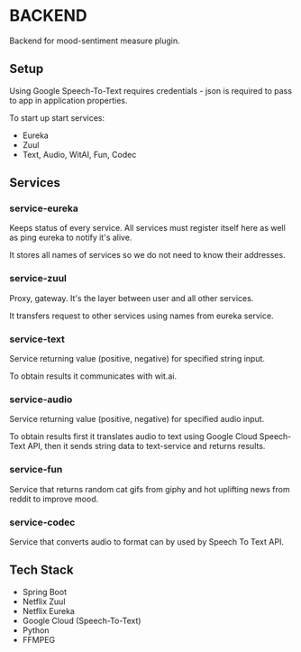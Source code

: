 # BACKEND

Backend for mood-sentiment measure plugin.

## Setup

Using Google Speech-To-Text requires credentials - json is required to pass to app in application properties.

To start up start services:
- Eureka
- Zuul
- Text, Audio, WitAI, Fun, Codec

## Services

### service-eureka
Keeps status of every service. All services must register itself here as well as ping eureka to notify it's alive. 

It stores all names of services so we do not need to know their addresses.

### service-zuul
Proxy, gateway. It's the layer between user and all other services.

It transfers request to other services using names from eureka service.

### service-text
Service returning value (positive, negative) for specified string input. 

To obtain results it communicates with wit.ai.

### service-audio
Service returning value (positive, negative) for specified audio input. 

To obtain results first it translates audio to text using Google Cloud Speech-Text API, then it sends string data to text-service and returns results.

### service-fun
Service that returns random cat gifs from giphy and hot uplifting news from reddit to improve mood.

### service-codec
Service that converts audio to format can by used by Speech To Text API.

## Tech Stack

- Spring Boot
- Netflix Zuul
- Netflix Eureka
- Google Cloud (Speech-To-Text)
- Python
- FFMPEG